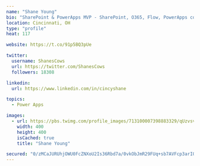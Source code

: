 ```yaml
---
name: "Shane Young"
bio: "SharePoint & PowerApps MVP - SharePoint, O365, Flow, PowerApps consulting? @PowerApps911 | Pure Snark? You found it."
location: Cincinnati, OH
type: "profile"
heat: 117

website: https://t.co/91p5BQ3pUe

twitter:
  username: ShanesCows
  url: https://twitter.com/ShanesCows
  followers: 18308

linkedin:
  url: https://www.linkedin.com/in/cincyshane

topics:
  - Power Apps

images:
  - url: https://pbs.twimg.com/profile_images/713100007398883329/qUzvsvQ3_400x400.jpg
    width: 400
    height: 400
    isCached: true
    title: "Shane Young"

secured: "0/zMCaJURUhjOWU0FcZNXoU2Is36Rbd7a/0vkObJmR29FUq+sb7AVFcp3arIOo0UzEy0+/FTOmMz7kayhxMoH8EWfspqf0iWdafoWtFzMfjm+FUpix47fd+20aqCvYHRB8cCPumzTT/WbiWgFgSZzOC8iDDGFdpo8siXJQ7I1yDpkuYwRK8YqFNW/iVt6Sj+Y3I1IWZFtmvnF2LAcm5tLs63MQ7kDuYw2NssMaq3KssCLGYdfSGzCxsgtBlYC6o957Spo9ZfzoN5MQ07++B9MwSxHu95q4nFjRn9W+1cDfZvP4iC/PtXyUaTjlR13LJeuORF8Otowm1H2yvr4c/S2BtxBR3YZqVXkr0J1nLQnVHj12B7vg4iYnzIREapJYEo9/jA4FepnOVEM8riZoECeKPA5Qc7B9sqLn32n4O9hxw=;LXEBdyryF5tLZcLHjoObVw=="
---
```


